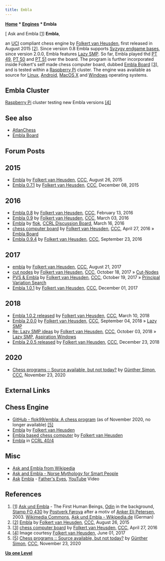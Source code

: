```yaml
---
title: Embla
---
```

**[Home](Home "Home") * [Engines](Engines "Engines") * Embla**

\[ Ask and Embla <a id="cite-note-1" href="#cite-ref-1">[1]</a>
**Embla**,

an [UCI](UCI "UCI") compliant chess engine by [Folkert van Heusden](Folkert_van_Heusden "Folkert van Heusden"), first released in August 2015 <a id="cite-note-2" href="#cite-ref-2">[2]</a>. Since version 0.8 Embla supports [Syzygy endgame bases](Syzygy_Bases "Syzygy Bases"), since version 2.0.0, Embla features [Lazy SMP](Lazy_SMP "Lazy SMP"). So far, Embla played thd [PT 49](PT_49 "PT 49"), [PT 50](PT_50 "PT 50") and [PT 51](PT_51 "PT 51") over the board. The program is further incorporated inside Folkert's self made chess computer board, dubbed [Embla Board](index.php?title=Embla_Board&action=edit&redlink=1 "Embla Board (page does not exist)") <a id="cite-note-3" href="#cite-ref-3">[3]</a>, and is tested within a [Raspberry Pi](Raspberry_Pi "Raspberry Pi") cluster. The engine was available as source for [Linux](Linux "Linux"), [Android](Android "Android"), [MacOS X](Mac_OS "Mac OS") and [Windows](Windows "Windows") operating systems.

## Embla Cluster

[](File:EmblaCluster1.jpg)
[Raspberry Pi](Raspberry_Pi "Raspberry Pi") cluster testing new Embla versions <a id="cite-note-4" href="#cite-ref-4">[4]</a>

## See also

- [AtlanChess](AtlanChess "AtlanChess")
- [Embla Board](index.php?title=Embla_Board&action=edit&redlink=1 "Embla Board (page does not exist)")

## Forum Posts

## 2015

- [Embla](http://www.talkchess.com/forum/viewtopic.php?t=57391) by [Folkert van Heusden](Folkert_van_Heusden "Folkert van Heusden"), [CCC](CCC "CCC"), August 26, 2015
- [Embla 0.7.1](http://www.talkchess.com/forum/viewtopic.php?t=58525) by [Folkert van Heusden](Folkert_van_Heusden "Folkert van Heusden"), [CCC](CCC "CCC"), December 08, 2015

## 2016

- [Embla 0.8](http://www.talkchess.com/forum/viewtopic.php?t=58900) by [Folkert van Heusden](Folkert_van_Heusden "Folkert van Heusden"), [CCC](CCC "CCC"), February 13, 2016
- [Embla 0.9](http://www.talkchess.com/forum/viewtopic.php?t=59419) by [Folkert van Heusden](Folkert_van_Heusden "Folkert van Heusden"), [CCC](CCC "CCC"), March 03, 2016
- [Embla](http://kirill-kryukov.com/chess/discussion-board/viewtopic.php?f=7&t=8517) by [flok](Folkert_van_Heusden "Folkert van Heusden"), [CCRL Discussion Board](Computer_Chess_Forums "Computer Chess Forums"), March 16, 2016
- [chess computer board](http://www.talkchess.com/forum/viewtopic.php?t=59977) by [Folkert van Heusden](Folkert_van_Heusden "Folkert van Heusden"), [CCC](CCC "CCC"), April 27, 2016 » [Embla Board](index.php?title=Embla_Board&action=edit&redlink=1 "Embla Board (page does not exist)")
- [Embla 0.9.4](http://www.talkchess.com/forum/viewtopic.php?t=61503) by [Folkert van Heusden](Folkert_van_Heusden "Folkert van Heusden"), [CCC](CCC "CCC"), September 23, 2016

## 2017

- [embla](http://www.talkchess.com/forum/viewtopic.php?t=64952) by [Folkert van Heusden](Folkert_van_Heusden "Folkert van Heusden"), [CCC](CCC "CCC"), August 21, 2017
- [cut nodes](http://www.talkchess.com/forum/viewtopic.php?t=65477) by [Folkert van Heusden](Folkert_van_Heusden "Folkert van Heusden"), [CCC](CCC "CCC"), October 18, 2017 » [Cut-Nodes](Node_Types#Cut-Nodes "Node Types")
- [PVS & Embla](http://www.talkchess.com/forum/viewtopic.php?t=65490) by [Folkert van Heusden](Folkert_van_Heusden "Folkert van Heusden"), [CCC](CCC "CCC"), October 19, 2017 » [Principal Variation Search](Principal_Variation_Search "Principal Variation Search")
- [Embla 1.0.1](http://www.talkchess.com/forum/viewtopic.php?t=65879) by [Folkert van Heusden](Folkert_van_Heusden "Folkert van Heusden"), [CCC](CCC "CCC"), December 01, 2017

## 2018

- [Embla 1.0.2 released](http://www.talkchess.com/forum3/viewtopic.php?f=2&t=66801) by [Folkert van Heusden](Folkert_van_Heusden "Folkert van Heusden"), [CCC](CCC "CCC"), March 10, 2018
- [Embla 2.0.0](http://www.talkchess.com/forum3/viewtopic.php?f=2&t=68371) by [Folkert van Heusden](Folkert_van_Heusden "Folkert van Heusden"), [CCC](CCC "CCC"), September 04, 2018 » [Lazy SMP](Lazy_SMP "Lazy SMP")
- [Re: Lazy SMP ideas](http://www.talkchess.com/forum3/viewtopic.php?f=7&t=68278&start=16) by [Folkert van Heusden](Folkert_van_Heusden "Folkert van Heusden"), [CCC](CCC "CCC"), October 03, 2018 » [Lazy SMP](Lazy_SMP "Lazy SMP"), [Aspiration Windows](Aspiration_Windows "Aspiration Windows")
- [Embla 2.0.5 released](http://www.talkchess.com/forum3/viewtopic.php?f=2&t=69351) by [Folkert van Heusden](Folkert_van_Heusden "Folkert van Heusden"), [CCC](CCC "CCC"), December 23, 2018

## 2020

- [Chess programs :: Source available, but not today?](http://www.talkchess.com/forum3/viewtopic.php?f=7&t=75904) by [Günther Simon](G%C3%BCnther_Simon "Günther Simon"), [CCC](CCC "CCC"), November 23, 2020

## External Links

## Chess Engine

- [GitHub - flok99/embla: A chess program](https://github.com/flok99/embla) (as of November 2020, no longer available) <a id="cite-note-5" href="#cite-ref-5">[5]</a>
- [Embla](https://www.vanheusden.com/Embla/) by [Folkert van Heusden](Folkert_van_Heusden "Folkert van Heusden")
- [Embla based chess computer](https://www.vanheusden.com/Embla/board/) by [Folkert van Heusden](Folkert_van_Heusden "Folkert van Heusden")
- [Embla](http://www.computerchess.org.uk/ccrl/404/cgi/compare_engines.cgi?family=Embla&print=Rating+list&print=Results+table&print=LOS+table&print=Ponder+hit+table&print=Eval+difference+table&print=Comopp+gamenum+table&print=Overlap+table&print=Score+with+common+opponents) in [CCRL 40/4](CCRL "CCRL")

## Misc

- [Ask and Embla from Wikipedia](https://en.wikipedia.org/wiki/Ask_and_Embla)
- [Ask and Embla - Norse Mythology for Smart People](http://norse-mythology.org/gods-and-creatures/others/ask-and-embla/)
- [Ask](https://en.wikipedia.org/wiki/Arnthor_Birgisson) [Embla](https://en.wikipedia.org/wiki/Ina_Wroldsen) - [Father's Eyes](<https://en.wikipedia.org/wiki/Northern_Light_(Ask_Embla_album)>), [YouTube](https://en.wikipedia.org/wiki/YouTube) Video

## References

1. <a id="cite-ref-1" href="#cite-note-1">[1]</a> [Ask und Embla](https://en.wikipedia.org/wiki/Ask_and_Embla) - The First Human Beings, [Odin](https://en.wikipedia.org/wiki/Odin) in the background, [Stamp FO 430](https://commons.wikimedia.org/wiki/Anker_Eli_Petersen#2003) by [Postverk Føroya](https://en.wikipedia.org/wiki/Posta_%28company%29) after a motiv of [Anker Eli Petersen](https://en.wikipedia.org/wiki/Anker_Eli_Petersen), 2003. [Wikimedia Commons](https://en.wikipedia.org/wiki/Wikimedia_Commons), [Ask und Embla - Wikipedia.de](https://de.wikipedia.org/wiki/Ask_und_Embla) (German)
1. <a id="cite-ref-2" href="#cite-note-2">[2]</a> [Embla](http://www.talkchess.com/forum/viewtopic.php?t=57391) by [Folkert van Heusden](Folkert_van_Heusden "Folkert van Heusden"), [CCC](CCC "CCC"), August 26, 2015
1. <a id="cite-ref-3" href="#cite-note-3">[3]</a> [chess computer board](http://www.talkchess.com/forum/viewtopic.php?t=59977) by [Folkert van Heusden](Folkert_van_Heusden "Folkert van Heusden"), [CCC](CCC "CCC"), April 27, 2016
1. <a id="cite-ref-4" href="#cite-note-4">[4]</a> Image courtesy [Folkert van Heusden](Folkert_van_Heusden "Folkert van Heusden"), June 01, 2017
1. <a id="cite-ref-5" href="#cite-note-5">[5]</a> [Chess programs :: Source available, but not today?](http://www.talkchess.com/forum3/viewtopic.php?f=7&t=75904) by [Günther Simon](G%C3%BCnther_Simon "Günther Simon"), [CCC](CCC "CCC"), November 23, 2020

**[Up one Level](Engines "Engines")**


